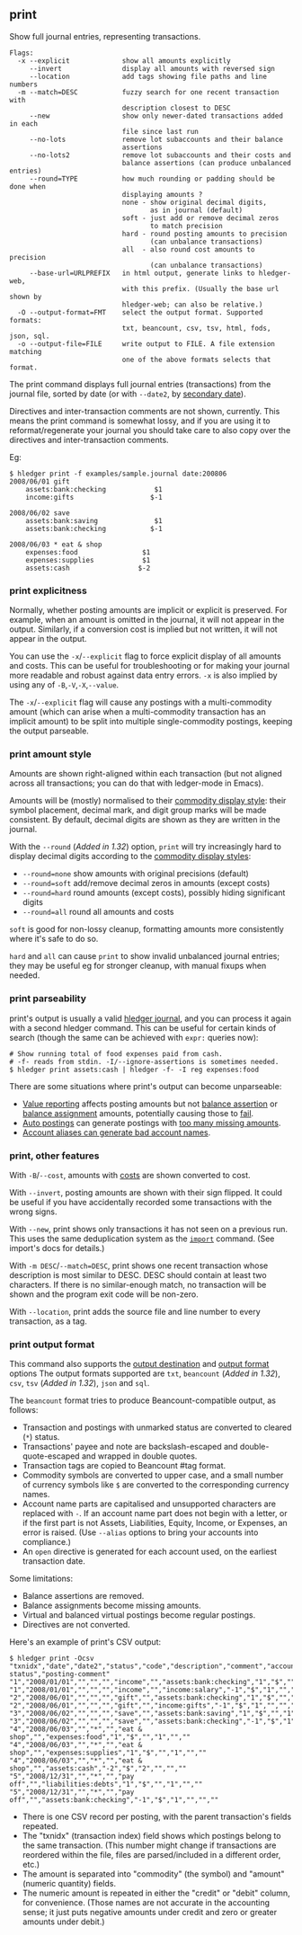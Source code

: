 ## print

Show full journal entries, representing transactions.

```flags
Flags:
  -x --explicit             show all amounts explicitly
     --invert               display all amounts with reversed sign
     --location             add tags showing file paths and line numbers
  -m --match=DESC           fuzzy search for one recent transaction with
                            description closest to DESC
     --new                  show only newer-dated transactions added in each
                            file since last run
     --no-lots              remove lot subaccounts and their balance
                            assertions
     --no-lots2             remove lot subaccounts and their costs and
                            balance assertions (can produce unbalanced entries)
     --round=TYPE           how much rounding or padding should be done when
                            displaying amounts ?
                            none - show original decimal digits,
                                   as in journal (default)
                            soft - just add or remove decimal zeros
                                   to match precision
                            hard - round posting amounts to precision
                                   (can unbalance transactions)
                            all  - also round cost amounts to precision
                                   (can unbalance transactions)
     --base-url=URLPREFIX   in html output, generate links to hledger-web,
                            with this prefix. (Usually the base url shown by
                            hledger-web; can also be relative.)
  -O --output-format=FMT    select the output format. Supported formats:
                            txt, beancount, csv, tsv, html, fods, json, sql.
  -o --output-file=FILE     write output to FILE. A file extension matching
                            one of the above formats selects that format.
```

The print command displays full journal entries (transactions) 
from the journal file, sorted by date
(or with `--date2`, by [secondary date](#secondary-dates)).

Directives and inter-transaction comments are not shown, currently.
This means the print command is somewhat lossy, and if you are using it to
reformat/regenerate your journal you should take care to also copy over 
the directives and inter-transaction comments.

Eg:

```cli
$ hledger print -f examples/sample.journal date:200806
2008/06/01 gift
    assets:bank:checking            $1
    income:gifts                   $-1

2008/06/02 save
    assets:bank:saving              $1
    assets:bank:checking           $-1

2008/06/03 * eat & shop
    expenses:food                $1
    expenses:supplies            $1
    assets:cash                 $-2

```

### print explicitness

Normally, whether posting amounts are implicit or explicit is preserved.
For example, when an amount is omitted in the journal, it will not appear in the output.
Similarly, if a conversion cost is implied but not written, it will not appear in the output.

You can use the `-x`/`--explicit` flag to force explicit display of all amounts and costs.
This can be useful for troubleshooting or for making your journal more readable and
robust against data entry errors.
`-x` is also implied by using any of `-B`,`-V`,`-X`,`--value`.

The `-x`/`--explicit` flag will cause any postings with a multi-commodity amount
(which can arise when a multi-commodity transaction has an implicit amount)
to be split into multiple single-commodity postings, 
keeping the output parseable.


### print amount style

Amounts are shown right-aligned within each transaction
(but not aligned across all transactions; you can do that with ledger-mode in Emacs). 

Amounts will be (mostly) normalised to their [commodity display style](#commodity-display-style):
their symbol placement, decimal mark, and digit group marks will be made consistent.
By default, decimal digits are shown as they are written in the journal.

With the `--round` (*Added in 1.32*) option, `print` will try increasingly hard to
display decimal digits according to the [commodity display styles](#commodity-display-style):

- `--round=none` show amounts with original precisions (default)
- `--round=soft` add/remove decimal zeros in amounts (except costs)
- `--round=hard` round amounts (except costs), possibly hiding significant digits
- `--round=all`  round all amounts and costs

`soft` is good for non-lossy cleanup, formatting amounts more
consistently where it's safe to do so.

`hard` and `all` can cause `print` to show invalid unbalanced journal entries;
they may be useful eg for stronger cleanup, with manual fixups when needed.


### print parseability

print's output is usually a valid [hledger journal](#journal), 
and you can process it again with a second hledger command. 
This can be useful for certain kinds of search
(though the same can be achieved with `expr:` queries now):

```cli
# Show running total of food expenses paid from cash.
# -f- reads from stdin. -I/--ignore-assertions is sometimes needed.
$ hledger print assets:cash | hledger -f- -I reg expenses:food
```

There are some situations where print's output can become unparseable:

- [Value reporting](#value-reporting) affects posting amounts but not [balance assertion](#balance-assertions) or [balance assignment](#balance-assignments) amounts, potentially causing those to [fail](https://github.com/simonmichael/hledger/issues/1429).
- [Auto postings](#auto-postings) can generate postings with [too many missing amounts](https://github.com/simonmichael/hledger/issues/1276).
- [Account aliases can generate bad account names](#aliases-can-generate-bad-account-names).


### print, other features

With `-B`/`--cost`, amounts with [costs](https://hledger.org/hledger.html#costs)
are shown converted to cost.

With `--invert`, posting amounts are shown with their sign flipped.
It could be useful if you have accidentally recorded some transactions with the wrong signs.

With `--new`, print shows only transactions it has not seen on a previous run.
This uses the same deduplication system as the [`import`](#import) command.
(See import's docs for details.)

With `-m DESC`/`--match=DESC`, print shows one recent transaction
whose description is most similar to DESC.
DESC should contain at least two characters.
If there is no similar-enough match, 
no transaction will be shown and the program exit code will be non-zero.

With `--location`, print adds the source file and line number to every transaction, as a tag.

### print output format

This command also supports the
[output destination](hledger.html#output-destination) and
[output format](hledger.html#output-format) options
The output formats supported are
`txt`, `beancount` (*Added in 1.32*), `csv`, `tsv` (*Added in 1.32*), `json` and `sql`.

The `beancount` format tries to produce Beancount-compatible output, as follows:

- Transaction and postings with unmarked status are converted to cleared (`*`) status.
- Transactions' payee and note are backslash-escaped and double-quote-escaped and wrapped in double quotes.
- Transaction tags are copied to Beancount #tag format.
- Commodity symbols are converted to upper case, and a small number of currency symbols
  like `$` are converted to the corresponding currency names.
- Account name parts are capitalised and unsupported characters are replaced with `-`.
  If an account name part does not begin with a letter, or if the first part
  is not Assets, Liabilities, Equity, Income, or Expenses, an error is raised.
  (Use `--alias` options to bring your accounts into compliance.)
- An `open` directive is generated for each account used, on the earliest transaction date.

Some limitations:

- Balance assertions are removed.
- Balance assignments become missing amounts.
- Virtual and balanced virtual postings become regular postings.
- Directives are not converted.

Here's an example of print's CSV output:

```cli
$ hledger print -Ocsv
"txnidx","date","date2","status","code","description","comment","account","amount","commodity","credit","debit","posting-status","posting-comment"
"1","2008/01/01","","","","income","","assets:bank:checking","1","$","","1","",""
"1","2008/01/01","","","","income","","income:salary","-1","$","1","","",""
"2","2008/06/01","","","","gift","","assets:bank:checking","1","$","","1","",""
"2","2008/06/01","","","","gift","","income:gifts","-1","$","1","","",""
"3","2008/06/02","","","","save","","assets:bank:saving","1","$","","1","",""
"3","2008/06/02","","","","save","","assets:bank:checking","-1","$","1","","",""
"4","2008/06/03","","*","","eat & shop","","expenses:food","1","$","","1","",""
"4","2008/06/03","","*","","eat & shop","","expenses:supplies","1","$","","1","",""
"4","2008/06/03","","*","","eat & shop","","assets:cash","-2","$","2","","",""
"5","2008/12/31","","*","","pay off","","liabilities:debts","1","$","","1","",""
"5","2008/12/31","","*","","pay off","","assets:bank:checking","-1","$","1","","",""
```

- There is one CSV record per posting, with the parent transaction's fields repeated.
- The "txnidx" (transaction index) field shows which postings belong to the same transaction.
  (This number might change if transactions are reordered within the file,
  files are parsed/included in a different order, etc.)
- The amount is separated into "commodity" (the symbol) and "amount" (numeric quantity) fields.
- The numeric amount is repeated in either the "credit" or "debit" column, for convenience.
  (Those names are not accurate in the accounting sense; it just puts negative amounts under
  credit and zero or greater amounts under debit.)

